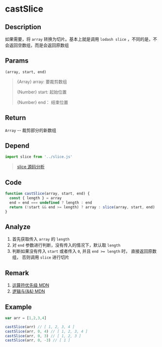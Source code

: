 # castSlice 

## Description 
如果需要，将 `array` 转换为切片。基本上就是调用 `lodash slice` ，不同的是，不会返回空数组，而是会返回原数组

## Params
`(array, start, end)`
> {Array} array: 要裁剪数组
>
> {Number} start: 起始位置
>
> {Number} end： 结束位置
>
## Return
`Array` -- 裁剪部分的新数组

## Depend
```js
import slice from '../slice.js'
```
> [slice 源码分析](../export/slice.md)


## Code
```js
function castSlice(array, start, end) {
  const { length } = array
  end = end === undefined ? length : end
  return (!start && end >= length) ? array : slice(array, start, end)
}
```

## Analyze
1. 首先获取传入 `array` 的 `length`
2. 对 `end` 参数进行判断，没有传入的情况下，默认取 `length`
3. 判断如果没有传入 `start` 或者传入 `0`, 并且 `end >= length` 时， 直接返回原数组， 否则调用 `slice` 进行切片
## Remark
1. [运算符优先级 MDN](https://developer.mozilla.org/zh-CN/docs/Web/JavaScript/Reference/Operators/Operator_Precedence#table)
2. [逻辑与(&&) MDN](https://developer.mozilla.org/zh-CN/docs/Web/JavaScript/Reference/Operators/Logical_Operators#%E9%80%BB%E8%BE%91%E4%B8%8E%EF%BC%88%EF%BC%89)
## Example
```js
var arr = [1,2,3,4]

castSlice(arr) // [ 1, 2, 3, 4 ]
castSlice(arr, 0, 4) // [ 1, 2, 3, 4 ]
castSlice(arr, 0, 3) // [ 1, 2, 3 ]
castSlice(arr, 0, -3) // [ 1 ]

```
